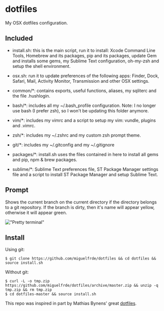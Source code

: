 dotfiles
========

My OSX dotfiles configuration.

Included
--------

- install.sh: this is the main script, run it to install: Xcode Command Line Tools, Homebrew and its packages, pip and its packages, update Gem and installs some gems, my Sublime Text configuration, oh-my-zsh and setup the shell environment.

- osx.sh: run it to update preferences of the following apps: Finder, Dock, Safari, Mail, Activity Monitor, Transmission and other OSX settings.

- common/*: contains exports, useful functions, aliases, my sqliterc and the file .hushlogin.

- bash/*: includes all my ~/.bash_profile configuration. Note: I no longer use bash (I prefer zsh), so I won't be updating this folder anymore.

- vim/*: includes my vimrc and a script to setup my vim: vundle, plugins and .vimrc.

- zsh/*: includes my ~/.zshrc and my custom zsh prompt theme.

- git/*: includes my ~/.gitconfig and my ~/.gitignore

- packages/*: install.sh uses the files contained in here to install all gems and pip, npm & brew packages.

- sublime/*: Sublime Text preferences file, ST Package Manager settings file and a script to install ST Package Manager and setup Sublime Text.


Prompt
------

Shows the current branch on the current directory if the directory belongs to a git repository. If the branch is dirty, then it's name will appear yellow, otherwise it will appear green.

!["Pretty terminal"](https://dl.dropboxusercontent.com/u/17055504/prompt.png)

Install
-------

Using git:

```
$ git clone https://github.com/miguelfrde/dotfiles && cd dotfiles && source install.sh
```

Without git:

```
$ curl -L -o tmp.zip https://github.com/miguelfrde/dotfiles/archive/master.zip && unzip -q tmp.zip && rm tmp.zip
$ cd dotfiles-master && source install.sh
```

This repo was inspired in part by Mathias Bynens' great [dotfiles](https://github.com/mathiasbynens/dotfiles).

